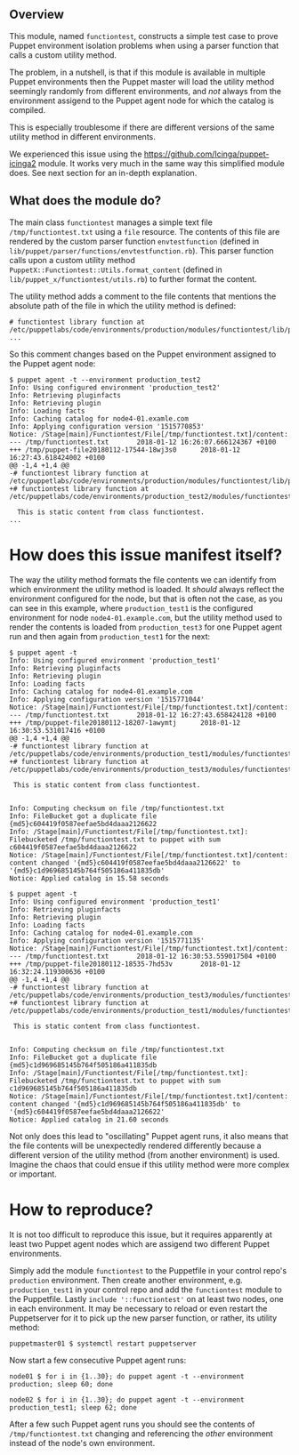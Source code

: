 ## Overview

This module, named `functiontest`, constructs a simple test case to prove
Puppet environment isolation problems when using a parser function that calls a
custom utility method.

The problem, in a nutshell, is that if this module is available in multiple
Puppet environments then the Puppet master will load the utility method
seemingly randomly from different environments, and *not* always from the
environment assigend to the Puppet agent node for which the catalog is
compiled.

This is especially troublesome if there are different versions of the same
utility method in different environments.

We experienced this issue using the https://github.com/Icinga/puppet-icinga2
module. It works very much in the same way this simplified module does. See
next section for an in-depth explanation.

## What does the module do?

The main class `functiontest` manages a simple text file
`/tmp/functiontest.txt` using a `file` resource. The contents of this file are
rendered by the custom parser function `envtestfunction` (defined in
`lib/puppet/parser/functions/envtestfunction.rb`). This parser function calls
upon a custom utility method `PuppetX::Functiontest::Utils.format_content`
(defined in `lib/puppet_x/functiontest/utils.rb`) to further format the content.

The utility method adds a comment to the file contents that mentions the
absolute path of the file in which the utility method is defined:

```
# functiontest library function at /etc/puppetlabs/code/environments/production/modules/functiontest/lib/puppet_x/functiontest
...
```

So this comment changes based on the Puppet environment assigned to the Puppet agent node:

```
$ puppet agent -t --environment production_test2
Info: Using configured environment 'production_test2'
Info: Retrieving pluginfacts
Info: Retrieving plugin
Info: Loading facts
Info: Caching catalog for node4-01.examle.com
Info: Applying configuration version '1515770853'
Notice: /Stage[main]/Functiontest/File[/tmp/functiontest.txt]/content:
--- /tmp/functiontest.txt       2018-01-12 16:26:07.666124367 +0100
+++ /tmp/puppet-file20180112-17544-18wj3s0      2018-01-12 16:27:43.618424002 +0100
@@ -1,4 +1,4 @@
-# functiontest library function at /etc/puppetlabs/code/environments/production/modules/functiontest/lib/puppet_x/functiontest
+# functiontest library function at /etc/puppetlabs/code/environments/production_test2/modules/functiontest/lib/puppet_x/functiontest

  This is static content from class functiontest.
...
```

# How does this issue manifest itself?

The way the utility method formats the file contents we can identify from which
environment the utility method is loaded. It *should* always reflect the
environment configured for the node, but that is often not the case, as you can
see in this example, where `production_test1` is the configured environment for
node `node4-01.example.com`, but the utility method used to render the contents
is loaded from `production_test3` for one Puppet agent run and then again from
`production_test1` for the next:

```
$ puppet agent -t
Info: Using configured environment 'production_test1'
Info: Retrieving pluginfacts
Info: Retrieving plugin
Info: Loading facts
Info: Caching catalog for node4-01.example.com
Info: Applying configuration version '1515771044'
Notice: /Stage[main]/Functiontest/File[/tmp/functiontest.txt]/content:
--- /tmp/functiontest.txt       2018-01-12 16:27:43.658424128 +0100
+++ /tmp/puppet-file20180112-18207-1awymtj      2018-01-12 16:30:53.531017416 +0100
@@ -1,4 +1,4 @@
-# functiontest library function at /etc/puppetlabs/code/environments/production_test1/modules/functiontest/lib/puppet_x/functiontest
+# functiontest library function at /etc/puppetlabs/code/environments/production_test3/modules/functiontest/lib/puppet_x/functiontest

 This is static content from class functiontest.


Info: Computing checksum on file /tmp/functiontest.txt
Info: FileBucket got a duplicate file {md5}c604419f0587eefae5bd4daaa2126622
Info: /Stage[main]/Functiontest/File[/tmp/functiontest.txt]: Filebucketed /tmp/functiontest.txt to puppet with sum c604419f0587eefae5bd4daaa2126622
Notice: /Stage[main]/Functiontest/File[/tmp/functiontest.txt]/content: content changed '{md5}c604419f0587eefae5bd4daaa2126622' to '{md5}c1d969685145b764f505186a411835db'
Notice: Applied catalog in 15.58 seconds

$ puppet agent -t
Info: Using configured environment 'production_test1'
Info: Retrieving pluginfacts
Info: Retrieving plugin
Info: Loading facts
Info: Caching catalog for node4-01.example.com
Info: Applying configuration version '1515771135'
Notice: /Stage[main]/Functiontest/File[/tmp/functiontest.txt]/content:
--- /tmp/functiontest.txt       2018-01-12 16:30:53.559017504 +0100
+++ /tmp/puppet-file20180112-18535-7hd53v       2018-01-12 16:32:24.119300636 +0100
@@ -1,4 +1,4 @@
-# functiontest library function at /etc/puppetlabs/code/environments/production_test3/modules/functiontest/lib/puppet_x/functiontest
+# functiontest library function at /etc/puppetlabs/code/environments/production_test1/modules/functiontest/lib/puppet_x/functiontest

 This is static content from class functiontest.


Info: Computing checksum on file /tmp/functiontest.txt
Info: FileBucket got a duplicate file {md5}c1d969685145b764f505186a411835db
Info: /Stage[main]/Functiontest/File[/tmp/functiontest.txt]: Filebucketed /tmp/functiontest.txt to puppet with sum c1d969685145b764f505186a411835db
Notice: /Stage[main]/Functiontest/File[/tmp/functiontest.txt]/content: content changed '{md5}c1d969685145b764f505186a411835db' to '{md5}c604419f0587eefae5bd4daaa2126622'
Notice: Applied catalog in 21.60 seconds
```

Not only does this lead to "oscillating" Puppet agent runs, it also means that
the file contents will be unexpectedly rendered differently because a different
version of the utility method (from another environment) is used. Imagine the
chaos that could ensue if this utility method were more complex or important.

# How to reproduce?

It is not too difficult to reproduce this issue, but it requires apparently at
least two Puppet agent nodes which are assigend two different Puppet
environments.

Simply add the module `functiontest` to the Puppetfile in your control repo's
`production` environment. Then create another environment, e.g.
`production_test1` in your control repo and add the `functiontest` module to
the Puppetfile. Lastly `include '::functiontest'` on at least two nodes, one in
each environment. It may be necessary to reload or even restart the
Puppetserver for it to pick up the new parser function, or rather, its utility
method:

```
puppetmaster01 $ systemctl restart puppetserver
```

Now start a few consecutive Puppet agent runs:

```
node01 $ for i in {1..30}; do puppet agent -t --environment production; sleep 60; done

node02 $ for i in {1..30}; do puppet agent -t --environment production_test1; sleep 62; done
```

After a few such Puppet agent runs you should see the contents of
`/tmp/functiontest.txt` changing and referencing the *other* environment
instead of the node's own environment.
